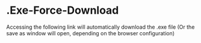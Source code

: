 # .Exe-Force-Download
Accessing the following link will automatically download the .exe file (Or the save as window will open, depending on the browser configuration)
